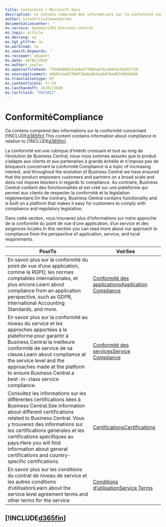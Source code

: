 ```yaml
---
title: Conformité | Microsoft Docs
description: Ce contenu comprend des informations sur la conformité concernant Business Central.
author: sorenfriisalexandersen
documentationcenter: ''
ms.service: dynamics365-business-central
ms.topic: article
ms.devlang: na
ms.tgt_pltfrm: na
ms.workload: na
ms.search.keywords: ''
ms.reviewer: edupont
ms.date: 10/01/2020
ms.author: soalex
ms.openlocfilehash: 7fb48d888153e9ad77666abf4ca09f6cb429772d
ms.sourcegitcommit: ddbb5cede750df1baba4b3eab8fbed6744b5b9d6
ms.translationtype: HT
ms.contentlocale: fr-CH
ms.lasthandoff: 10/01/2020
ms.locfileid: "3921012"
---
```

# <a name="compliance"></a><span data-ttu-id="33ca9-103">Conformité</span><span class="sxs-lookup"><span data-stu-id="33ca9-103">Compliance</span></span>

<span data-ttu-id="33ca9-104">Ce contenu comprend des informations sur la conformité concernant [!INCLUDE[d365fin](../includes/d365fin_md.md)].</span><span class="sxs-lookup"><span data-stu-id="33ca9-104">This content contains information about compliance in relation to [!INCLUDE[d365fin](../includes/d365fin_md.md)].</span></span>  

<span data-ttu-id="33ca9-105">La conformité est une rubrique d’intérêt croissant et tout au long de l’évolution de Business Central, nous nous sommes assurés que le produit s’adapte aux clients et aux partenaires à grande échelle et n’impose pas de bloqueurs concernant la conformité.</span><span class="sxs-lookup"><span data-stu-id="33ca9-105">Compliance is a topic of increasing interest, and throughout the evolution of Business Central we have ensured that the product empowers customers and partners on a broad scale and does not impose blockers in regards to compliance.</span></span> <span data-ttu-id="33ca9-106">Au contraire, Business Central contient des fonctionnalités et est créé sur une plateforme qui permet aux clients de respecter la conformité et la législation réglementaire.</span><span class="sxs-lookup"><span data-stu-id="33ca9-106">On the contrary, Business Central contains functionality and is built on a platform that makes it easy for customers to comply with compliance and regulatory legislation.</span></span>

<span data-ttu-id="33ca9-107">Dans cette section, vous trouverez plus d’informations sur notre approche de la conformité du point de vue d’une application, d’un service et des exigences locales.</span><span class="sxs-lookup"><span data-stu-id="33ca9-107">In this section you can read more about our approach to compliance from the perspective of application, service, and local  requirements.</span></span>

|<span data-ttu-id="33ca9-108">**Pour**</span><span class="sxs-lookup"><span data-stu-id="33ca9-108">**To**</span></span>|<span data-ttu-id="33ca9-109">**Voir**</span><span class="sxs-lookup"><span data-stu-id="33ca9-109">**See**</span></span>|  
|------------|-------------|  
|<span data-ttu-id="33ca9-110">En savoir plus sur la conformité du point de vue d’une application, comme le RGPD, les normes comptables internationales, et plus encore.</span><span class="sxs-lookup"><span data-stu-id="33ca9-110">Learn about compliance from an application perspective, such as GDPR, International Accounting Standards, and more.</span></span>|[<span data-ttu-id="33ca9-111">Conformité des applications</span><span class="sxs-lookup"><span data-stu-id="33ca9-111">Application Compliance</span></span>](compliance-application-compliance.md)|  
|<span data-ttu-id="33ca9-112">En savoir plus sur la conformité au niveau du service et les approches apportées à la plateforme pour garantir à Business Central la meilleure conformité de service de sa classe.</span><span class="sxs-lookup"><span data-stu-id="33ca9-112">Learn about compliance at the service level and the approaches made at the platform to ensure Business Central a best-in-class service compliance.</span></span>|[<span data-ttu-id="33ca9-113">Conformité des services</span><span class="sxs-lookup"><span data-stu-id="33ca9-113">Service Compliance</span></span>](compliance-service-compliance.md)|  
|<span data-ttu-id="33ca9-114">Consultez les informations sur les différentes certifications liées à Business Central.</span><span class="sxs-lookup"><span data-stu-id="33ca9-114">See information about different certifications related to Business Central.</span></span> <span data-ttu-id="33ca9-115">Vous y trouverez des informations sur les certifications générales et les certifications spécifiques au pays.</span><span class="sxs-lookup"><span data-stu-id="33ca9-115">Here you will find information about general certifications and country-specific certifications.</span></span>|[<span data-ttu-id="33ca9-116">Certifications</span><span class="sxs-lookup"><span data-stu-id="33ca9-116">Certifications</span></span>](compliance-certifications.md)|  
|<span data-ttu-id="33ca9-117">En savoir plus sur les conditions du contrat de niveau de service et les autres conditions d’utilisation</span><span class="sxs-lookup"><span data-stu-id="33ca9-117">Learn about the service level agreement terms and other terms for the service</span></span>|[<span data-ttu-id="33ca9-118">Conditions d’utilisation</span><span class="sxs-lookup"><span data-stu-id="33ca9-118">Service Terms</span></span>](compliance-service-compliance.md#service-terms)|  

## [!INCLUDE[d365fin](../includes/free_trial_md.md)]  
